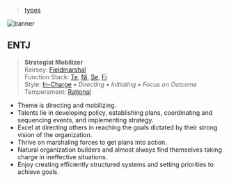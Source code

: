 > [types](../)

![banner](/mbti/photos/banner.png)

## ENTJ

> **Strategist Mobilizer**  
> Keirsey: [Fieldmarshal](/mbti/keirsey/entj)  
> Function Stack:
> [Te](/mbti/functions/te),
> [Ni](/mbti/functions/ni),
> [Se](/mbti/functions/se),
> [Fi](/mbti/functions/fi)  
> Style: [In-Charge](/mbti/styles/in-charge) &bull;
> _Directing_ &bull; _Initiating_ &bull; _Focus on Outcome_  
> Temperament: [Rational](/mbti/temperaments/rationals)  

* Theme is directing and mobilizing.
* Talents lie in developing policy, establishing plans, coordinating and sequencing events, and implementing strategy.
* Excel at directing others in reaching the goals dictated by their strong vision of the organization.
* Thrive on marshaling forces to get plans into action. 
* Natural organization builders and almost always find themselves taking charge in ineffective situations.
* Enjoy creating efficiently structured systems and setting priorities to achieve goals.
